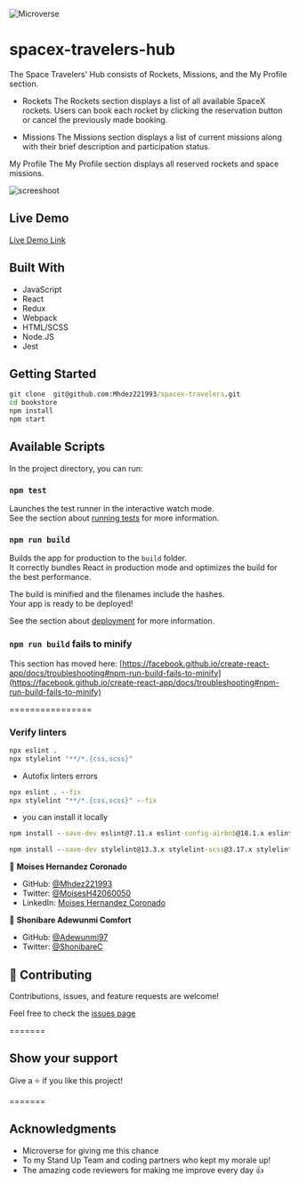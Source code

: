 ![Microverse](https://img.shields.io/badge/Microverse-blueviolet)
# spacex-travelers-hub
The Space Travelers' Hub consists of Rockets, Missions, and the My Profile section.

* Rockets
The Rockets section displays a list of all available SpaceX rockets. Users can book each rocket by clicking the reservation button or cancel the previously made booking.

* Missions
The Missions section displays a list of current missions along with their brief description and participation status.

My Profile
The My Profile section displays all reserved rockets and space missions.

![screeshoot](https://github.com/microverseinc/curriculum-react-redux/blob/main/group-project/images/space-travelers__rockets.png)


## Live Demo

[Live Demo Link](https://gallant-blackwell-52d096.netlify.app/)

## Built With
- JavaScript
- React
- Redux
- Webpack
- HTML/SCSS
- Node.JS
- Jest


## Getting Started

```cmd
git clone  git@github.com:Mhdez221993/spacex-travelers.git
cd bookstore
npm install
npm start
```

## Available Scripts


In the project directory, you can run:


### `npm test`

Launches the test runner in the interactive watch mode.\
See the section about [running tests](https://facebook.github.io/create-react-app/docs/running-tests) for more information.

### `npm run build`

Builds the app for production to the `build` folder.\
It correctly bundles React in production mode and optimizes the build for the best performance.

The build is minified and the filenames include the hashes.\
Your app is ready to be deployed!

See the section about [deployment](https://facebook.github.io/create-react-app/docs/deployment) for more information.


### `npm run build` fails to minify

This section has moved here: [https://facebook.github.io/create-react-app/docs/troubleshooting#npm-run-build-fails-to-minify](https://facebook.github.io/create-react-app/docs/troubleshooting#npm-run-build-fails-to-minify)

================

### Verify linters

```cmd
npx eslint .
npx stylelint "**/*.{css,scss}"
```
- Autofix linters errors

```cmd
npx eslint . --fix
npx stylelint "**/*.{css,scss}" --fix
```

- you can install it locally

```cmd
npm install --save-dev eslint@7.11.x eslint-config-airbnb@18.1.x eslint-plugin-import@2.22.x eslint-plugin-jsx-a11y@6.2.x eslint-plugin-react@7.20.x eslint-plugin-react-hooks@2.5.x babel-eslint@10.1.x

npm install --save-dev stylelint@13.3.x stylelint-scss@3.17.x stylelint-config-standard@20.0.x stylelint-csstree-validator
```


👤 **Moises Hernandez Coronado**

- GitHub: [@Mhdez221993](https://github.com/Mhdez221993)
- Twitter: [@MoisesH42060050](https://twitter.com/MoisesH42060050)
- LinkedIn: [Moises Hernandez Coronado](https://www.linkedin.com/in/moises-hernandez-9bbb17145/)


👤 **Shonibare Adewunmi Comfort**
- GitHub: [@Adewunmi97](https://github.com/Adewunmi97)
- Twitter: [@ShonibareC](https://twitter.com/ShonibareC)


## 🤝 Contributing

Contributions, issues, and feature requests are welcome!

Feel free to check the [issues page](https://github.com/Mhdez221993/spacex-travelers-hub/issues)

=======

## Show your support

Give a ⭐️ if you like this project!

=======

## Acknowledgments
- Microverse for giving me this chance
- To my Stand Up Team and coding partners who kept my morale up!
- The amazing code reviewers for making me improve every day :thumbsup:
